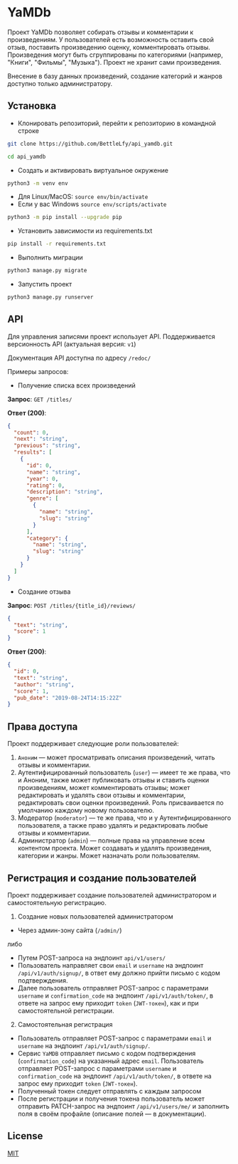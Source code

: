 # YaMDb

Проект YaMDb позволяет собирать отзывы и комментарии к произведениям. У пользователей есть возможность оставить свой отзыв, поставить произведению оценку, комментировать отзывы.
Произведения могут быть сгруппированы по категориями (например, "Книги", "Фильмы", "Музыка"). Проект не хранит сами произведения.

Внесение в базу данных произведений, создание категорий и жанров доступно только администратору.

## Установка

* Клонировать репозиторий, перейти к репозиторию в командной строке

```bash
git clone https://github.com/BettleLfy/api_yamdb.git
```

```bash
cd api_yamdb
```
* Создать и активировать виртуальное окружение
```bash
python3 -m venv env
```

* Для Linux/MacOS: `source env/bin/activate`
* Если у вас Windows `source env/scripts/activate`

```bash
python3 -m pip install --upgrade pip
```

* Установить зависимости из requirements.txt
```bash
pip install -r requirements.txt
```
* Выполнить миграции
```bash
python3 manage.py migrate
```
* Запустить проект
```bash
python3 manage.py runserver
```

## API

Для управления записями проект использует API. Поддерживается версионность API (актуальная версия: `v1`)

Документация API доступна по адресу ```/redoc/```

Примеры запросов:

* Получение списка всех произведений

**Запрос**: `GET /titles/`

**Ответ (200)**: 
```json
{
  "count": 0,
  "next": "string",
  "previous": "string",
  "results": [
    {
      "id": 0,
      "name": "string",
      "year": 0,
      "rating": 0,
      "description": "string",
      "genre": [
        {
          "name": "string",
          "slug": "string"
        }
      ],
      "category": {
        "name": "string",
        "slug": "string"
      }
    }
  ]
}
```
* Создание отзыва

**Запрос**: `POST /titles/{title_id}/reviews/`
```json
{
  "text": "string",
  "score": 1
}
```
**Ответ (200)**:
```json
{
  "id": 0,
  "text": "string",
  "author": "string",
  "score": 1,
  "pub_date": "2019-08-24T14:15:22Z"
}
```

## Права доступа
Проект поддерживает следующие роли пользователей:

1) `Аноним` — может просматривать описания произведений, читать отзывы и комментарии.
2) Аутентифицированный пользователь (`user`) — имеет те же права, что и Аноним, также может публиковать отзывы и ставить оценки произведениям, может комментировать отзывы; может редактировать и удалять свои отзывы и комментарии, редактировать свои оценки произведений. Роль присваивается по умолчанию каждому новому пользователю.
3) Модератор (`moderator`) — те же права, что и у Аутентифицированного пользователя, а также право удалять и редактировать любые отзывы и комментарии.
4) Администратор (`admin`) — полные права на управление всем контентом проекта. Может создавать и удалять произведения, категории и жанры. Может назначать роли пользователям.

## Регистрация и создание пользователей
Проект поддерживает создание пользователей администратором и самостоятельную регистрацию.

1) Создание новых пользователей администратором
* Через админ-зону сайта (`/admin/`)

либо

* Путем POST-запроса на эндпоинт `api/v1/users/`
* Пользователь направляет свои `email` и `username` на эндпоинт `/api/v1/auth/signup/`, в ответ ему должно прийти письмо с кодом подтверждения.
* Далее пользователь отправляет POST-запрос с параметрами `username` и `confirmation_code` на эндпоинт `/api/v1/auth/token/`, в ответе на запрос ему приходит `token` (`JWT-токен`), как и при самостоятельной регистрации.

2) Самостоятельная регистрация

* Пользователь отправляет POST-запрос с параметрами `email` и `username` на эндпоинт `/api/v1/auth/signup/`.
* Сервис `YaMDB` отправляет письмо с кодом подтверждения (`confirmation_code`) на указанный адрес `email`.
    Пользователь отправляет POST-запрос с параметрами `username` и `confirmation_code` на эндпоинт `/api/v1/auth/token/`, в ответе на запрос ему приходит `token` (`JWT-токен`).
* Полученный токен следует отправлять с каждым запросом
* После регистрации и получения токена пользователь может отправить PATCH-запрос на эндпоинт `/api/v1/users/me/` и заполнить поля в своём профайле (описание полей — в документации).

## License

[MIT](https://choosealicense.com/licenses/mit/)
